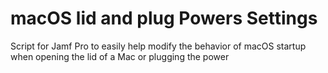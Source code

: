 # macOS lid and plug Powers Settings
Script for Jamf Pro to easily help modify the behavior of macOS startup when opening the lid of a Mac or plugging the power 
